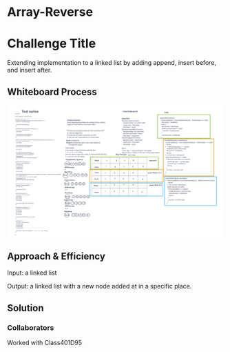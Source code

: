 # Array-Reverse

# Challenge Title

Extending implementation to a linked list by adding append, insert before, and insert after.

## Whiteboard Process

![Whiteboard Process](./Assets/Linked-List-Insertions.png)

## Approach & Efficiency

Input: a linked list

Output: a linked list with a new node added at
in a specific place.

## Solution

<!--
'use strict';

class Node {
  constructor(value) {
    this.value = value;
    this.next = null;
  }
}

class LinkedList {
  constructor() {
    this.head = null;
  }

  insert(value) {
    const node = new Node(value);
    node.next = this.head;
    this.head = node;
  }

  insertBefore(value, target) {
    const node = new Node(value);

    if (!this.head || this.head.value === target) {
      node.next = this.head;
      this.head = node;
      return;
    }

    let currentNode = this.head;
    while (currentNode.next) {
      if (currentNode.next.value === target) {
        node.next = currentNode.next;
        currentNode.next = node;
        return;
      }
      currentNode = currentNode.next;
    }
    currentNode.next = node;
  }

  insertAfter(value, target) {
    const node = new Node(value);

    if (!this.head) {
      this.head = node;
      return;
    }

    let currentNode = this.head;
    while (currentNode) {
      if (currentNode.value === target) {
        node.next = currentNode.next;
        currentNode.next = node;
        return;
      }
      currentNode = currentNode.next;
    }
    currentNode = node;
  }

  append(value) {
    const node = new Node(value);

    if (!this.head) {
      this.head = node;
      return;
    }

    let currentNode = this.head;
    while (currentNode.next) {
      currentNode = currentNode.next;
    }
    currentNode.next = node;
  }

  traverse() {
    let current = this.head;
    while (current) {
      console.log(current.value);
      current = current.next;
    }
  }

  find(value) {
    let current = this.head;
    while (current) {
      if (current.value === value) return true;
      current = current.next;
    }
    return false;
  }

  toString() {
    let result = '';
    let current = this.head;

    while (current) {
      result += `{ ${current.value} } -> `;
      current = current.next;
    }
    result += 'NULL';

    return result;
  }
}

module.exports = LinkedList; -->


### Collaborators

Worked with Class401D95
